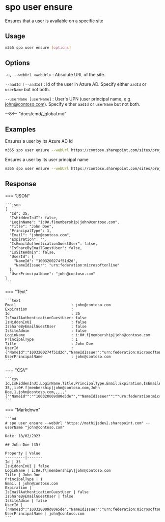 # spo user ensure

Ensures that a user is available on a specific site

## Usage

```sh
m365 spo user ensure [options]
```

## Options

`-u, --webUrl <webUrl>`
: Absolute URL of the site.

`--aadId [--aadId]`
: Id of the user in Azure AD. Specify either `aadId` or `userName` but not both.

`--userName [userName]`
: User's UPN (user principal name, e.g. john@contoso.com). Specify either `aadId` or `userName` but not both.

--8<-- "docs/cmd/_global.md"

## Examples

Ensures a user by its Azure AD Id

```sh
m365 spo user ensure --webUrl https://contoso.sharepoint.com/sites/project --aadId e254750a-eaa4-44f6-9517-b74f65cdb747
```

Ensures a user by its user principal name

```sh
m365 spo user ensure --webUrl https://contoso.sharepoint.com/sites/project --userName john@contoso.com
```

## Response

=== "JSON"

    ```json
    {
      "Id": 35,
      "IsHiddenInUI": false,
      "LoginName": "i:0#.f|membership|john@contoso.com",
      "Title": "John Doe",
      "PrincipalType": 1,
      "Email": "john@contoso.com",
      "Expiration": "",
      "IsEmailAuthenticationGuestUser": false,
      "IsShareByEmailGuestUser": false,
      "IsSiteAdmin": false,
      "UserId": {
        "NameId": "1003200274f51d2d",
        "NameIdIssuer": "urn:federation:microsoftonline"
      },
      "UserPrincipalName": "john@contoso.com"
    }
    ```

=== "Text"

    ```text
    Email                         : john@contoso.com
    Expiration                    :
    Id                            : 35
    IsEmailAuthenticationGuestUser: false
    IsHiddenInUI                  : false
    IsShareByEmailGuestUser       : false
    IsSiteAdmin                   : false
    LoginName                     : i:0#.f|membership|john@contoso.com
    PrincipalType                 : 1
    Title                         : John Doe
    UserId                        : {"NameId":"1003200274f51d2d","NameIdIssuer":"urn:federation:microsoftonline"}
    UserPrincipalName             : john@contoso.com
    ```

=== "CSV"

    ```csv
    Id,IsHiddenInUI,LoginName,Title,PrincipalType,Email,Expiration,IsEmailAuthenticationGuestUser,IsShareByEmailGuestUser,IsSiteAdmin,UserId,UserPrincipalName
    35,,i:0#.f|membership|john@contoso.com,John Doe,1,john@contoso.com,,,,,"{""NameId"":""100320009d80e5de"",""NameIdIssuer"":""urn:federation:microsoftonline""}",john@contoso.com
    ```

=== "Markdown"

    ```md
    # spo user ensure --webUrl "https://mathijsdev2.sharepoint.com" --userName "john@contoso.com"

    Date: 18/02/2023

    ## John Doe (35)

    Property | Value
    ---------|-------
    Id | 35
    IsHiddenInUI | false
    LoginName | i:0#.f\|membership\|john@contoso.com
    Title | John Doe
    PrincipalType | 1
    Email | john@contoso.com
    Expiration |
    IsEmailAuthenticationGuestUser | false
    IsShareByEmailGuestUser | false
    IsSiteAdmin | false
    UserId | {"NameId":"100320009d80e5de","NameIdIssuer":"urn:federation:microsoftonline"}
    UserPrincipalName | john@contoso.com
    ```
